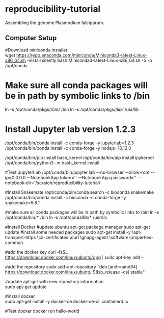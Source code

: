 # reproducibility-tutorial
Assembling the genome Plasmodium falciparum. 
## Computer Setup 
#Download miniconda installer    
 wget https://repo.anaconda.com/miniconda/Miniconda3-latest-Linux-x86_64.sh
-install silently
 bash Miniconda3-latest-Linux-x86_64.sh -b -p /opt/conda

# Make sure all conda packages will be in path by symbolic links to /bin
 ln -s /opt/conda/pkgs/*/bin/* /bin
 ln -s /opt/conda/pkgs/*/lib/* /usr/lib

# Install Jupyter lab version 1.2.3
 /opt/conda/bin/conda install -c conda-forge -y jupyterlab=1.2.3
 /opt/conda/bin/conda install -c conda-forge -y nodejs=10.13.0


 /opt/conda/bin/pip install bash_kernel
 /opt/conda/bin/pip install ipykernel
 /opt/conda/bin/python3 -m bash_kernel.install

#Test JupyterLab
 /opt/conda/bin/jupyter lab --no-browser --allow-root --ip=0.0.0.0 --NotebookApp.token='' --NotebookApp.password='' --notebook-dir='/scratch/reproducibility-tutorial/'

#Install Snakemate
 /opt/conda/bin/conda search -c bioconda snakemake
 /opt/conda/bin/conda install -c bioconda -c conda-forge -y snakemake=5.8.1

#make sure all conda packages will be in path by symbolic links to /bin
 ln -s /opt/conda/bin/* /bin
 ln -s /opt/conda/lib/* /usr/lib

#Install Docker
 #update ubuntu apt-get package manager
  sudo apt-get update
 #install some needed packages 
  sudo apt-get install -y \apt-transport-https \ca-certificates \curl \gnupg-agent \software-properties-common

 #add the docker key 
  curl -fsSL https://download.docker.com/linux/ubuntu/gpg | sudo apt-key add -   

 #add the repository 
  sudo add-apt-repository "deb [arch=amd64] https://download.docker.com/linux/ubuntu $(lsb_release -cs) stable"

 #update apt-get with new repository information   
  sudo apt-get update

 #install docker    
  sudo apt-get install -y docker-ce docker-ce-cli containerd.io

 #Test docker
  docker run hello-world
 
